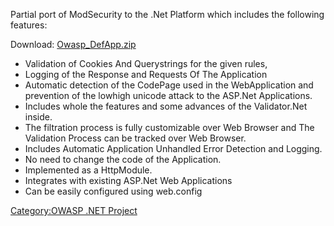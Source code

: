 Partial port of ModSecurity to the .Net Platform which includes the
following features:

Download:
[Owasp_DefApp.zip](http://prdownloads.sourceforge.net/owasp/Owasp_DefApp.zip)

  - Validation of Cookies And Querystrings for the given rules,
  - Logging of the Response and Requests Of The Application
  - Automatic detection of the CodePage used in the WebApplication and
    prevention of the lowhigh unicode attack to the ASP.Net
    Applications.
  - Includes whole the features and some advances of the Validator.Net
    inside.
  - The filtration process is fully customizable over Web Browser and
    The Validation Process can be tracked over Web Browser.
  - Includes Automatic Application Unhandled Error Detection and
    Logging.
  - No need to change the code of the Application.
  - Implemented as a HttpModule.
  - Integrates with existing ASP.Net Web Applications
  - Can be easily configured using web.config

[Category:OWASP .NET Project](Category:OWASP_.NET_Project "wikilink")